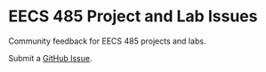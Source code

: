 # EECS 485 Project and Lab Issues

Community feedback for EECS 485 projects and labs.

Submit a [GitHub Issue](https://github.com/eecs485staff/issues/issues).
